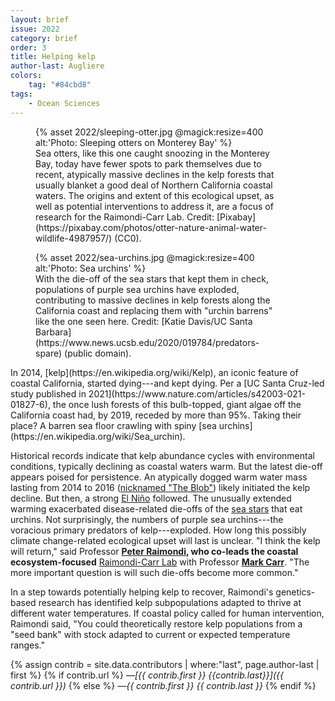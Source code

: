 ```yaml
---
layout: brief
issue: 2022
category: brief
order: 3
title: Helping kelp
author-last: Augliere
colors:
    tag: "#84cbd8"
tags:
    - Ocean Sciences
---
```

<figure style="width:400px">
  {% asset 2022/sleeping-otter.jpg @magick:resize=400 alt:'Photo: Sleeping otters on Monterey Bay' %}<figcaption markdown="span">Sea otters, like this one caught snoozing in the Monterey Bay, today
have fewer spots to park themselves due to recent, atypically massive
declines in the kelp forests that usually blanket a good deal of
Northern California coastal waters. The origins and extent of this
ecological upset, as well as potential interventions to address it, are
a focus of research for the Raimondi-Carr Lab. Credit:
[Pixabay](https://pixabay.com/photos/otter-nature-animal-water-wildlife-4987957/)
(CC0).</figcaption>
</figure>

<figure style="width:400px">
  {% asset 2022/sea-urchins.jpg @magick:resize=400 alt:'Photo: Sea urchins' %}<figcaption markdown="span">With the die-off of the sea stars that kept them in check, populations
of purple sea urchins have exploded, contributing to massive declines in
kelp forests along the California coast and replacing them with "urchin
barrens" like the one seen here. Credit: [Katie Davis/UC Santa
Barbara](https://www.news.ucsb.edu/2020/019784/predators-spare) (public
domain).</figcaption>
</figure>
In 2014, [kelp](https://en.wikipedia.org/wiki/Kelp), an iconic feature of coastal California, started dying---and kept dying. Per a [UC Santa Cruz-led study published in 2021](https://www.nature.com/articles/s42003-021-01827-6), the once lush forests of this bulb-topped, giant algae off the California coast had, by 2019, receded by more than 95%. Taking their place? A barren sea floor crawling with spiny [sea urchins](https://en.wikipedia.org/wiki/Sea_urchin).

Historical records indicate that kelp abundance cycles with environmental conditions, typically declining as coastal waters warm. But the latest die-off appears poised for persistence. An atypically dogged warm water mass lasting from 2014 to 2016 ([nicknamed "The Blob"](https://earthdata.nasa.gov/learn/sensing-our-planet/blob#:~:text=By%20summer%20of%202014%2C%20the,couple%20of%20weeks%20before%20dissipating.)) likely initiated the kelp decline. But then, a strong [El Niño](https://www.youtube.com/watch?v=_Tuou_QcgxI) followed. The unusually extended warming exacerbated disease-related die-offs of the [sea stars](https://aqua.org/explore/animals/sea-stars) that eat urchins. Not surprisingly, the numbers of purple sea urchins---the voracious primary predators of kelp---exploded. How long this possibly climate change-related ecological upset will last is unclear. "I think the kelp will return," said Professor **[Peter Raimondi](https://www.eeb.ucsc.edu/about/dept-directory.php?uid=raimondi), who co-leads the coastal ecosystem-focused** [Raimondi-Carr Lab](https://rclab.ucsc.edu/) with Professor [**Mark Carr**](https://www.eeb.ucsc.edu/about/dept-directory.php?uid=mhcarr). "The more important question is will such die-offs become more common."

In a step towards potentially helping kelp to recover, Raimondi's genetics-based research has identified kelp subpopulations adapted to thrive at different water temperatures. If coastal policy called for human intervention, Raimondi said, "You could theoretically restore kelp populations from a "seed bank" with stock adapted to current or expected temperature ranges."

{% assign contrib = site.data.contributors | where:"last", page.author-last | first %}
{% if contrib.url %}
*&mdash;[{{ contrib.first }} {{contrib.last}}]({{ contrib.url }})*
{% else %}
*&mdash;{{ contrib.first }} {{ contrib.last }}*
{% endif %}
